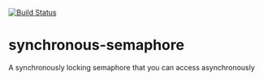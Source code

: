 [![Build Status](https://travis-ci.org/scull7/synchronous-semaphore.svg?branch=master)](https://travis-ci.org/scull7/synchronous-semaphore)

# synchronous-semaphore
A synchronously locking semaphore that you can access asynchronously

